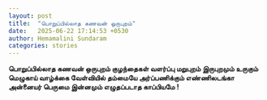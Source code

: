 ```yaml
---
layout: post
title:  "பொறுப்பில்லாத கணவன் ஒருபுறம்"
date:   2025-06-22 17:14:53 +0530
author: Hemamalini Sundaram
categories: stories
---
```


**பொறுப்பில்லாத கணவன் ஒருபுறம் குழந்தைகள் வளர்ப்பு மறுபுறம் இருபுறமும் உருகும்
மெழுகாய் வாழ்க்கை வேள்வியில் தம்மையே அர்ப்பணிக்கும் எண்ணிலடங்கா அன்னையர் பெருமை இன்னமும்
எழுதப்படாத காப்பியமே !**
